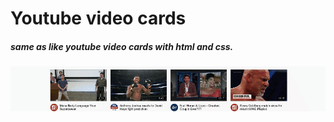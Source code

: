 # Youtube video cards
<h5>same as like youtube video cards with html and css.</h5>

![](youtube_cards.gif)
